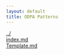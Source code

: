 ```yaml
---
layout: default
title: ODPA Patterns
---
```

  
[../](../)  
[index.md](./index.md)  
[Template.md](./Template.md)  
